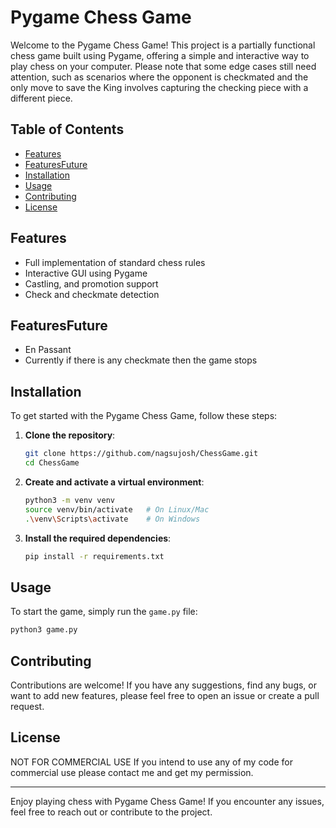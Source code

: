 # Pygame Chess Game

Welcome to the Pygame Chess Game! This project is a partially functional chess game built using Pygame, offering a simple and interactive way to play chess on your computer. Please note that some edge cases still need attention, such as scenarios where the opponent is checkmated and the only move to save the King involves capturing the checking piece with a different piece.

## Table of Contents

- [Features](#features)
- [FeaturesFuture](#featurefuture)
- [Installation](#installation)
- [Usage](#usage)
- [Contributing](#contributing)
- [License](#license)

## Features

- Full implementation of standard chess rules
- Interactive GUI using Pygame
- Castling, and promotion support
- Check and checkmate detection

## FeaturesFuture
- En Passant
- Currently if there is any checkmate then the game stops

## Installation

To get started with the Pygame Chess Game, follow these steps:

1. **Clone the repository**:
    ```sh
    git clone https://github.com/nagsujosh/ChessGame.git
    cd ChessGame
    ```

2. **Create and activate a virtual environment**:
    ```sh
    python3 -m venv venv
    source venv/bin/activate   # On Linux/Mac
    .\venv\Scripts\activate    # On Windows
    ```

3. **Install the required dependencies**:
    ```sh
    pip install -r requirements.txt
    ```

## Usage

To start the game, simply run the `game.py` file:

```sh
python3 game.py
```

## Contributing

Contributions are welcome! If you have any suggestions, find any bugs, or want to add new features, please feel free to open an issue or create a pull request.

## License

NOT FOR COMMERCIAL USE If you intend to use any of my code for commercial use please contact me and get my permission. 

---

Enjoy playing chess with Pygame Chess Game! If you encounter any issues, feel free to reach out or contribute to the project.
